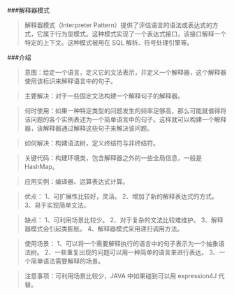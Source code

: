 ###解释器模式

>解释器模式（Interpreter Pattern）提供了评估语言的语法或表达式的方式，它属于行为型模式。这种模式实现了一个表达式接口，该接口解释一个特定的上下文。这种模式被用在 SQL 解析、符号处理引擎等。

###介绍

>意图：给定一个语言，定义它的文法表示，并定义一个解释器，这个解释器使用该标识来解释语言中的句子。

>主要解决：对于一些固定文法构建一个解释句子的解释器。

>何时使用：如果一种特定类型的问题发生的频率足够高，那么可能就值得将该问题的各个实例表述为一个简单语言中的句子。这样就可以构建一个解释器，该解释器通过解释这些句子来解决该问题。

>如何解决：构建语法树，定义终结符与非终结符。

>关键代码：构建环境类，包含解释器之外的一些全局信息，一般是 HashMap。

>应用实例：编译器、运算表达式计算。

>优点： 1、可扩展性比较好，灵活。 2、增加了新的解释表达式的方式。 3、易于实现简单文法。

>缺点： 1、可利用场景比较少。 2、对于复杂的文法比较难维护。 3、解释器模式会引起类膨胀。 4、解释器模式采用递归调用方法。

>使用场景： 1、可以将一个需要解释执行的语言中的句子表示为一个抽象语法树。 2、一些重复出现的问题可以用一种简单的语言来进行表达。 3、一个简单语法需要解释的场景。

>注意事项：可利用场景比较少，JAVA 中如果碰到可以用 expression4J 代替。